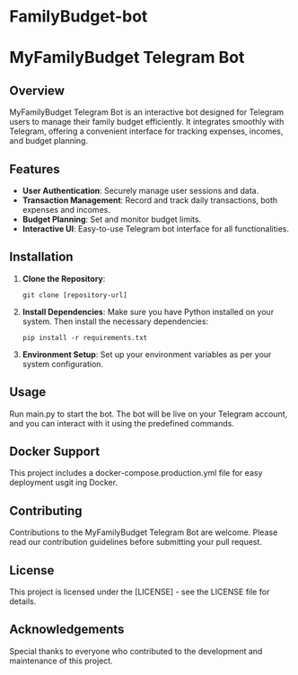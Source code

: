 # FamilyBudget-bot

# MyFamilyBudget Telegram Bot

## Overview
MyFamilyBudget Telegram Bot is an interactive bot designed for Telegram users to manage their family budget efficiently. It integrates smoothly with Telegram, offering a convenient interface for tracking expenses, incomes, and budget planning.

## Features
- **User Authentication**: Securely manage user sessions and data.
- **Transaction Management**: Record and track daily transactions, both expenses and incomes.
- **Budget Planning**: Set and monitor budget limits.
- **Interactive UI**: Easy-to-use Telegram bot interface for all functionalities.

## Installation
1. **Clone the Repository**:
   ```shell
   git clone [repository-url]
   ```

2. **Install Dependencies**:
    Make sure you have Python installed on your system. Then install the necessary dependencies:
    ```shell
    pip install -r requirements.txt
    ```

3. **Environment Setup**:
    Set up your environment variables as per your system configuration.

## Usage
Run main.py to start the bot. The bot will be live on your Telegram account, and you can interact with it using the predefined commands.

## Docker Support
This project includes a docker-compose.production.yml file for easy deployment usgit ing Docker.

## Contributing
Contributions to the MyFamilyBudget Telegram Bot are welcome. Please read our contribution guidelines before submitting your pull request.

## License
This project is licensed under the [LICENSE] - see the LICENSE file for details.

## Acknowledgements
Special thanks to everyone who contributed to the development and maintenance of this project.
